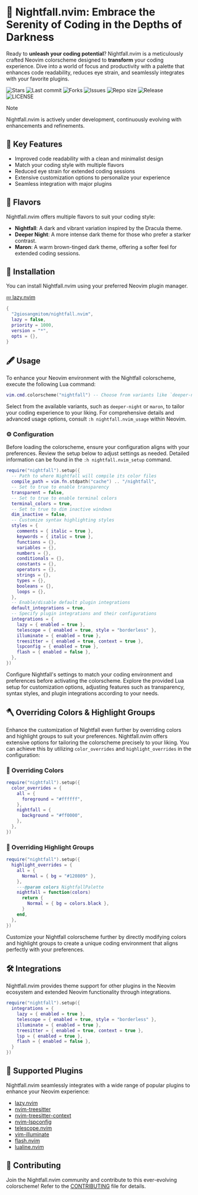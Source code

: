 # 🌌 Nightfall.nvim: Embrace the Serenity of Coding in the Depths of Darkness

Ready to **unleash your coding potential**? Nightfall.nvim is a meticulously crafted Neovim colorscheme designed to **transform** your coding experience. Dive into a world of focus and productivity with a palette that enhances code readability, reduces eye strain, and seamlessly integrates with your favorite plugins.

![Stars](https://img.shields.io/github/stars/2giosangmitom/nightfall.nvim?style=for-the-badge&logo=apachespark&color=C9CBFF&logoColor=D9E0EE&labelColor=302D41)
![Last commit](https://img.shields.io/github/last-commit/2giosangmitom/nightfall.nvim?style=for-the-badge&logo=github&color=7dc4e4&logoColor=D9E0EE&labelColor=302D41)
![Forks](https://img.shields.io/github/forks/2giosangmitom/nightfall.nvim?style=for-the-badge&logo=starship&color=8bd5ca&logoColor=D9E0EE&labelColor=302D41)
![Issues](https://img.shields.io/github/issues/2giosangmitom/nightfall.nvim?style=for-the-badge&logo=lightning&color=8bd5ca&logoColor=D9E0EE&labelColor=302D41)
![Repo size](https://img.shields.io/github/repo-size/2giosangmitom/nightfall.nvim?color=%23DDB6F2&label=SIZE&logo=codesandbox&style=for-the-badge&logoColor=D9E0EE&labelColor=302D41)
![Release](https://img.shields.io/github/v/release/2giosangmitom/nightfall.nvim?style=for-the-badge&logo=gitbook&color=8bd5ca&logoColor=D9E0EE&labelColor=302D41)
![LICENSE](https://img.shields.io/github/license/2giosangmitom/nightfall.nvim?style=for-the-badge&logo=alpinedotjs&color=ee999f&logoColor=D9E0EE&labelColor=302D41)

> [!NOTE]
> Nightfall.nvim is actively under development, continuously evolving with enhancements and refinements.

## 🌟 Key Features

- Improved code readability with a clean and minimalist design
- Match your coding style with multiple flavors
- Reduced eye strain for extended coding sessions
- Extensive customization options to personalize your experience
- Seamless integration with major plugins

## 🎨 Flavors

Nightfall.nvim offers multiple flavors to suit your coding style:

- **Nightfall**: A dark and vibrant variation inspired by the Dracula theme.
- **Deeper Night**: A more intense dark theme for those who prefer a starker contrast.
- **Maron**: A warm brown-tinged dark theme, offering a softer feel for extended coding sessions.

## 🚀 Installation

You can install Nightfall.nvim using your preferred Neovim plugin manager.

[💤 lazy.nvim](https://github.com/folke/lazy.nvim)

```lua
{
  "2giosangmitom/nightfall.nvim",
  lazy = false,
  priority = 1000,
  version = "*",
  opts = {},
}
```

## 🖋️ Usage

To enhance your Neovim environment with the Nightfall colorscheme, execute the following Lua command:

```lua
vim.cmd.colorscheme("nightfall") -- Choose from variants like `deeper-night` or `maron`
```

Select from the available variants, such as `deeper-night` or `maron`, to tailor your coding experience to your liking. For comprehensive details and advanced usage options, consult `:h nightfall.nvim_usage` within Neovim.

### ⚙️ Configuration

Before loading the colorscheme, ensure your configuration aligns with your preferences. Review the setup below to adjust settings as needed. Detailed information can be found in the `:h nightfall.nvim_setup` command.

```lua
require("nightfall").setup({
  -- Path to where Nightfall will compile its color files
  compile_path = vim.fn.stdpath("cache") .. "/nightfall",
  -- Set to true to enable transparency
  transparent = false,
  -- Set to true to enable terminal colors
  terminal_colors = true,
  -- Set to true to dim inactive windows
  dim_inactive = false,
  -- Customize syntax highlighting styles
  styles = {
    comments = { italic = true },
    keywords = { italic = true },
    functions = {},
    variables = {},
    numbers = {},
    conditionals = {},
    constants = {},
    operators = {},
    strings = {},
    types = {},
    booleans = {},
    loops = {},
  },
  -- Enable/disable default plugin integrations
  default_integrations = true,
  -- Specify plugin integrations and their configurations
  integrations = {
    lazy = { enabled = true },
    telescope = { enabled = true, style = "borderless" },
    illuminate = { enabled = true },
    treesitter = { enabled = true, context = true },
    lspconfig = { enabled = true },
    flash = { enabled = false },
  },
})
```

Configure Nightfall's settings to match your coding environment and preferences before activating the colorscheme. Explore the provided Lua setup for customization options, adjusting features such as transparency, syntax styles, and plugin integrations according to your needs.

## 🪓 Overriding Colors & Highlight Groups

Enhance the customization of Nightfall even further by overriding colors and highlight groups to suit your preferences. Nightfall.nvim offers extensive options for tailoring the colorscheme precisely to your liking. You can achieve this by utilizing `color_overrides` and `highlight_overrides` in the configuration:

### 🎨 Overriding Colors

```lua
require("nightfall").setup({
  color_overrides = {
    all = {
      foreground = "#ffffff",
    },
    nightfall = {
      background = "#ff0000",
    },
  },
})
```

### 🌈 Overriding Highlight Groups

```lua
require("nightfall").setup({
  highlight_overrides = {
    all = {
      Normal = { bg = "#120809" },
    },
    ---@param colors NightfallPalette
    nightfall = function(colors)
      return {
        Normal = { bg = colors.black },
      }
    end,
  },
})
```

Customize your Nightfall colorscheme further by directly modifying colors and highlight groups to create a unique coding environment that aligns perfectly with your preferences.

## 🛠️ Integrations

Nightfall.nvim provides theme support for other plugins in the Neovim ecosystem and extended Neovim functionality through integrations.

```lua
require("nightfall").setup({
  integrations = {
    lazy = { enabled = true },
    telescope = { enabled = true, style = "borderless" },
    illuminate = { enabled = true },
    treesitter = { enabled = true, context = true },
    lsp = { enabled = true },
    flash = { enabled = false },
  }
})
```

## 🪼 Supported Plugins

Nightfall.nvim seamlessly integrates with a wide range of popular plugins to enhance your Neovim experience:

- [lazy.nvim](https://github.com/folke/lazy.nvim)
- [nvim-treesitter](https://github.com/nvim-treesitter/nvim-treesitter)
- [nvim-treesitter-context](https://github.com/nvim-treesitter/nvim-treesitter-context)
- [nvim-lspconfig](https://github.com/neovim/nvim-lspconfig)
- [telescope.nvim](https://github.com/nvim-telescope/telescope.nvim)
- [vim-illuminate](https://github.com/RRethy/vim-illuminate)
- [flash.nvim](https://github.com/folke/flash.nvim)
- [lualine.nvim](https://github.com/nvim-lualine/lualine.nvim)

## 🤝 Contributing

Join the Nightfall.nvim community and contribute to this ever-evolving colorscheme! Refer to the [CONTRIBUTING](./CONTRIBUTING.md) file for details.

